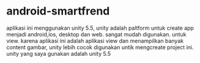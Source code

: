 # android-smartfrend

aplikasi ini menggunakan unity 5.5, unity adalah paltform untuk create app menjadi android,ios, desktop dan web. sangat mudah digunakan. untuk view. karena aplikasi ini adalah aplikasi view dan menampilkan banyak content gambar, unity lebih cocok digunakan untik mengcreate project ini. unity yang saya gunakan adalah unity 5.5
